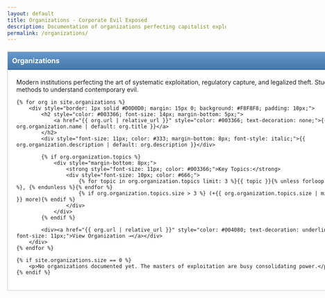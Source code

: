 ```yaml
---
layout: default
title: Organizations - Corporate Evil Exposed
description: Documentation of organizations perfecting capitalist exploitation and systematic human suffering
permalink: /organizations/
---
```


<div style="width: 760px; margin: 20px auto; background: #fff; border: 1px solid #CCC; padding: 20px;">
    <div style="background: linear-gradient(#6699CC, #4477AA); color: #fff; padding: 10px; font-weight: bold; font-size: 16px; border-bottom: 1px solid #003366; margin: -20px -20px 20px -20px;">Organizations</div>
    <p>Modern institutions perfecting the art of systematic exploitation, regulatory capture, and legalized theft. Study their methods to understand contemporary evil.</p>

    {% for org in site.organizations %}
        <div style="border: 1px solid #D0D0D0; margin: 15px 0; background: #F8F8F8; padding: 10px;">
            <h2 style="color: #003366; font-size: 14px; margin-bottom: 5px;">
                <a href="{{ org.url | relative_url }}" style="color: #003366; text-decoration: none;">{{ org.organization.name | default: org.title }}</a>
            </h2>
            <div style="font-size: 11px; color: #333; margin-bottom: 8px; font-style: italic;">{{ org.organization.description | default: org.description }}</div>
            
            {% if org.organization.topics %}
                <div style="margin-bottom: 8px;">
                    <strong style="font-size: 11px; color: #003366;">Key Topics:</strong>
                    <div style="font-size: 10px; color: #666;">
                        {% for topic in org.organization.topics limit: 3 %}{{ topic }}{% unless forloop.last %}, {% endunless %}{% endfor %}
                        {% if org.organization.topics.size > 3 %} (+{{ org.organization.topics.size | minus: 3 }} more){% endif %}
                    </div>
                </div>
            {% endif %}
            
            <div><a href="{{ org.url | relative_url }}" style="color: #004080; text-decoration: underline; font-size: 11px;">View Organization →</a></div>
        </div>
    {% endfor %}

    {% if site.organizations.size == 0 %}
        <p>No organizations documented yet. The masters of exploitation are busy consolidating power.</p>
    {% endif %}
</div>
</div>
